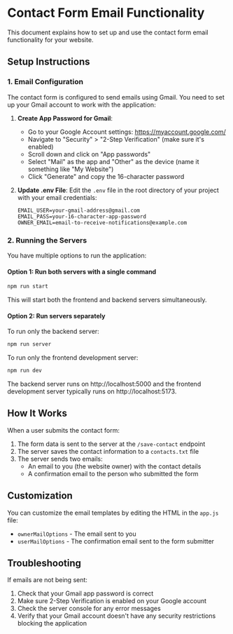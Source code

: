 # Contact Form Email Functionality

This document explains how to set up and use the contact form email functionality for your website.

## Setup Instructions

### 1. Email Configuration

The contact form is configured to send emails using Gmail. You need to set up your Gmail account to work with the application:

1. **Create App Password for Gmail**:
   - Go to your Google Account settings: https://myaccount.google.com/
   - Navigate to "Security" > "2-Step Verification" (make sure it's enabled)
   - Scroll down and click on "App passwords"
   - Select "Mail" as the app and "Other" as the device (name it something like "My Website")
   - Click "Generate" and copy the 16-character password

2. **Update .env File**:
   Edit the `.env` file in the root directory of your project with your email credentials:
   ```
   EMAIL_USER=your-gmail-address@gmail.com
   EMAIL_PASS=your-16-character-app-password
   OWNER_EMAIL=email-to-receive-notifications@example.com
   ```

### 2. Running the Servers

You have multiple options to run the application:

#### Option 1: Run both servers with a single command

```bash
npm run start
```

This will start both the frontend and backend servers simultaneously.

#### Option 2: Run servers separately

To run only the backend server:

```bash
npm run server
```

To run only the frontend development server:

```bash
npm run dev
```

The backend server runs on http://localhost:5000 and the frontend development server typically runs on http://localhost:5173.

## How It Works

When a user submits the contact form:

1. The form data is sent to the server at the `/save-contact` endpoint
2. The server saves the contact information to a `contacts.txt` file
3. The server sends two emails:
   - An email to you (the website owner) with the contact details
   - A confirmation email to the person who submitted the form

## Customization

You can customize the email templates by editing the HTML in the `app.js` file:

- `ownerMailOptions` - The email sent to you
- `userMailOptions` - The confirmation email sent to the form submitter

## Troubleshooting

If emails are not being sent:

1. Check that your Gmail app password is correct
2. Make sure 2-Step Verification is enabled on your Google account
3. Check the server console for any error messages
4. Verify that your Gmail account doesn't have any security restrictions blocking the application
